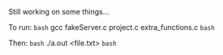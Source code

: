 Still working on some things...

To run:
``bash``
gcc fakeServer.c project.c extra_functions.c
``bash``

Then:
``bash``
./a.out <file.txt> <number of children>
``bash``
